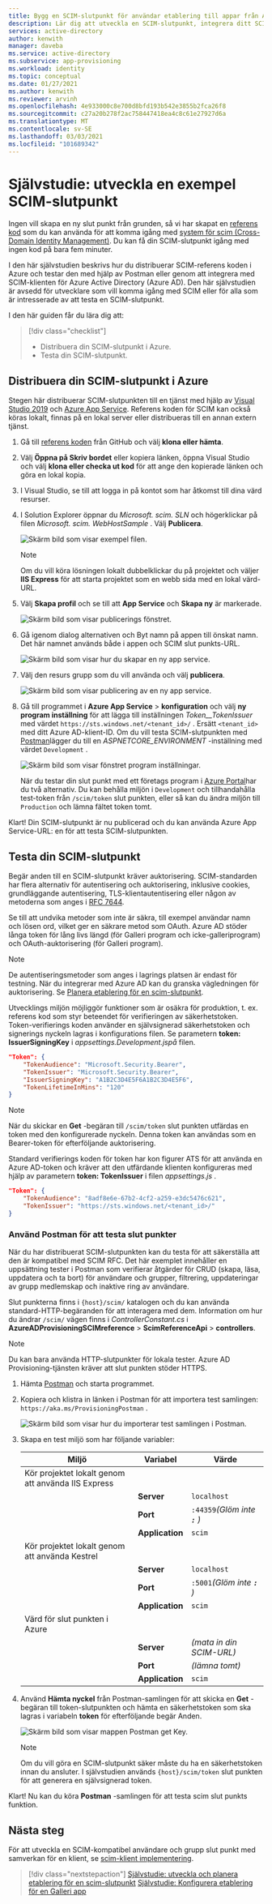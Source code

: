 ```yaml
---
title: Bygg en SCIM-slutpunkt för användar etablering till appar från Azure Active Directory
description: Lär dig att utveckla en SCIM-slutpunkt, integrera ditt SCIM-API med Azure AD och automatiskt etablera användare och grupper i dina moln program med Azure Active Directory.
services: active-directory
author: kenwith
manager: daveba
ms.service: active-directory
ms.subservice: app-provisioning
ms.workload: identity
ms.topic: conceptual
ms.date: 01/27/2021
ms.author: kenwith
ms.reviewer: arvinh
ms.openlocfilehash: 4e933000c8e700d8bfd193b542e3855b2fca26f8
ms.sourcegitcommit: c27a20b278f2ac758447418ea4c8c61e27927d6a
ms.translationtype: MT
ms.contentlocale: sv-SE
ms.lasthandoff: 03/03/2021
ms.locfileid: "101689342"
---
```

# <a name="tutorial-develop-a-sample-scim-endpoint"></a>Självstudie: utveckla en exempel SCIM-slutpunkt

Ingen vill skapa en ny slut punkt från grunden, så vi har skapat en [referens kod](https://aka.ms/scimreferencecode) som du kan använda för att komma igång med [system för scim (Cross-Domain Identity Management)](https://aka.ms/scimoverview). Du kan få din SCIM-slutpunkt igång med ingen kod på bara fem minuter.

I den här självstudien beskrivs hur du distribuerar SCIM-referens koden i Azure och testar den med hjälp av Postman eller genom att integrera med SCIM-klienten för Azure Active Directory (Azure AD). Den här självstudien är avsedd för utvecklare som vill komma igång med SCIM eller för alla som är intresserade av att testa en SCIM-slutpunkt.

I den här guiden får du lära dig att:

> [!div class="checklist"]
>
> * Distribuera din SCIM-slutpunkt i Azure.
> * Testa din SCIM-slutpunkt.

## <a name="deploy-your-scim-endpoint-in-azure"></a>Distribuera din SCIM-slutpunkt i Azure

Stegen här distribuerar SCIM-slutpunkten till en tjänst med hjälp av [Visual Studio 2019](https://visualstudio.microsoft.com/downloads/) och [Azure App Service](../../app-service/index.yml). Referens koden för SCIM kan också köras lokalt, finnas på en lokal server eller distribueras till en annan extern tjänst.

1. Gå till [referens koden](https://github.com/AzureAD/SCIMReferenceCode) från GitHub och välj **klona eller hämta**.

1. Välj **Öppna på Skriv bordet** eller kopiera länken, öppna Visual Studio och välj **klona eller checka ut kod** för att ange den kopierade länken och göra en lokal kopia.

1. I Visual Studio, se till att logga in på kontot som har åtkomst till dina värd resurser.

1. I Solution Explorer öppnar du *Microsoft. scim. SLN* och högerklickar på filen *Microsoft. scim. WebHostSample* . Välj **Publicera**.

    ![Skärm bild som visar exempel filen.](media/use-scim-to-build-users-and-groups-endpoints/cloud-publish.png)

    > [!NOTE]
    > Om du vill köra lösningen lokalt dubbelklickar du på projektet och väljer **IIS Express** för att starta projektet som en webb sida med en lokal värd-URL.

1. Välj **Skapa profil** och se till att **App Service** och **Skapa ny** är markerade.

    ![Skärm bild som visar publicerings fönstret.](media/use-scim-to-build-users-and-groups-endpoints/cloud-publish-2.png)

1. Gå igenom dialog alternativen och Byt namn på appen till önskat namn. Det här namnet används både i appen och SCIM slut punkts-URL.

    ![Skärm bild som visar hur du skapar en ny app service.](media/use-scim-to-build-users-and-groups-endpoints/cloud-publish-3.png)

1. Välj den resurs grupp som du vill använda och välj **publicera**.

    ![Skärm bild som visar publicering av en ny app service.](media/use-scim-to-build-users-and-groups-endpoints/cloud-publish-4.png)

1. Gå till programmet i **Azure App Service**  >  **konfiguration** och välj **ny program inställning** för att lägga till inställningen *Token__TokenIssuer* med värdet `https://sts.windows.net/<tenant_id>/` . Ersätt `<tenant_id>` med ditt Azure AD-klient-ID. Om du vill testa SCIM-slutpunkten med [Postman](https://github.com/AzureAD/SCIMReferenceCode/wiki/Test-Your-SCIM-Endpoint)lägger du till en *ASPNETCORE_ENVIRONMENT* -inställning med värdet `Development` .

   ![Skärm bild som visar fönstret program inställningar.](media/use-scim-to-build-users-and-groups-endpoints/app-service-settings.png)

   När du testar din slut punkt med ett företags program i [Azure Portal](use-scim-to-provision-users-and-groups.md#integrate-your-scim-endpoint-with-the-aad-scim-client)har du två alternativ. Du kan behålla miljön i `Development` och tillhandahålla test-token från `/scim/token` slut punkten, eller så kan du ändra miljön till `Production` och lämna fältet token tomt.

Klart! Din SCIM-slutpunkt är nu publicerad och du kan använda Azure App Service-URL: en för att testa SCIM-slutpunkten.

## <a name="test-your-scim-endpoint"></a>Testa din SCIM-slutpunkt

Begär anden till en SCIM-slutpunkt kräver auktorisering. SCIM-standarden har flera alternativ för autentisering och auktorisering, inklusive cookies, grundläggande autentisering, TLS-klientautentisering eller någon av metoderna som anges i [RFC 7644](https://tools.ietf.org/html/rfc7644#section-2).

Se till att undvika metoder som inte är säkra, till exempel användar namn och lösen ord, vilket ger en säkrare metod som OAuth. Azure AD stöder långa token för lång livs längd (för Galleri program och icke-galleriprogram) och OAuth-auktorisering (för Galleri program).

> [!NOTE]
> De autentiseringsmetoder som anges i lagrings platsen är endast för testning. När du integrerar med Azure AD kan du granska vägledningen för auktorisering. Se [Planera etablering för en scim-slutpunkt](use-scim-to-provision-users-and-groups.md).

Utvecklings miljön möjliggör funktioner som är osäkra för produktion, t. ex. referens kod som styr beteendet för verifieringen av säkerhetstoken. Token-verifierings koden använder en självsignerad säkerhetstoken och signerings nyckeln lagras i konfigurations filen. Se parametern **token: IssuerSigningKey** i *appsettings.Development.jspå* filen.

```json
"Token": {
    "TokenAudience": "Microsoft.Security.Bearer",
    "TokenIssuer": "Microsoft.Security.Bearer",
    "IssuerSigningKey": "A1B2C3D4E5F6A1B2C3D4E5F6",
    "TokenLifetimeInMins": "120"
}
```

> [!NOTE]
> När du skickar en **Get** -begäran till `/scim/token` slut punkten utfärdas en token med den konfigurerade nyckeln. Denna token kan användas som en Bearer-token för efterföljande auktorisering.

Standard verifierings koden för token har kon figurer ATS för att använda en Azure AD-token och kräver att den utfärdande klienten konfigureras med hjälp av parametern **token: TokenIssuer** i filen *appsettings.js* .

``` json
"Token": {
    "TokenAudience": "8adf8e6e-67b2-4cf2-a259-e3dc5476c621",
    "TokenIssuer": "https://sts.windows.net/<tenant_id>/"
}
```

### <a name="use-postman-to-test-endpoints"></a>Använd Postman för att testa slut punkter

När du har distribuerat SCIM-slutpunkten kan du testa för att säkerställa att den är kompatibel med SCIM RFC. Det här exemplet innehåller en uppsättning tester i Postman som verifierar åtgärder för CRUD (skapa, läsa, uppdatera och ta bort) för användare och grupper, filtrering, uppdateringar av grupp medlemskap och inaktive ring av användare.

Slut punkterna finns i `{host}/scim/` katalogen och du kan använda standard-HTTP-begäranden för att interagera med dem. Information om hur du ändrar `/scim/` vägen finns i *ControllerConstant.cs* i **AzureADProvisioningSCIMreference**  >  **ScimReferenceApi**  >  **controllers**.

> [!NOTE]
> Du kan bara använda HTTP-slutpunkter för lokala tester. Azure AD Provisioning-tjänsten kräver att slut punkten stöder HTTPS.

1. Hämta [Postman](https://www.getpostman.com/downloads/) och starta programmet.
1. Kopiera och klistra in länken i Postman för att importera test samlingen: `https://aka.ms/ProvisioningPostman` .

    ![Skärm bild som visar hur du importerar test samlingen i Postman.](media/use-scim-to-build-users-and-groups-endpoints/postman-collection.png)

1. Skapa en test miljö som har följande variabler:

   |Miljö|Variabel|Värde|
   |-|-|-|
   |Kör projektet lokalt genom att använda IIS Express|||
   ||**Server**|`localhost`|
   ||**Port**|`:44359`*(Glöm inte **`:`** )*|
   ||**Application**|`scim`|
   |Kör projektet lokalt genom att använda Kestrel|||
   ||**Server**|`localhost`|
   ||**Port**|`:5001`*(Glöm inte **`:`** )*|
   ||**Application**|`scim`|
   |Värd för slut punkten i Azure|||
   ||**Server**|*(mata in din SCIM-URL)*|
   ||**Port**|*(lämna tomt)*|
   ||**Application**|`scim`|

1. Använd **Hämta nyckel** från Postman-samlingen för att skicka en **Get** -begäran till token-slutpunkten och hämta en säkerhetstoken som ska lagras i variabeln **token** för efterföljande begär Anden.

   ![Skärm bild som visar mappen Postman get Key.](media/use-scim-to-build-users-and-groups-endpoints/postman-get-key.png)

   > [!NOTE]
   > Om du vill göra en SCIM-slutpunkt säker måste du ha en säkerhetstoken innan du ansluter. I självstudien används `{host}/scim/token` slut punkten för att generera en självsignerad token.

Klart! Nu kan du köra **Postman** -samlingen för att testa scim slut punkts funktion.

## <a name="next-steps"></a>Nästa steg

För att utveckla en SCIM-kompatibel användare och grupp slut punkt med samverkan för en klient, se [scim-klient implementering](http://www.simplecloud.info/#Implementations2).

> [!div class="nextstepaction"]
> [Självstudie: utveckla och planera etablering för en scim-slutpunkt](use-scim-to-provision-users-and-groups.md) 
>  [Självstudie: Konfigurera etablering för en Galleri app](configure-automatic-user-provisioning-portal.md)